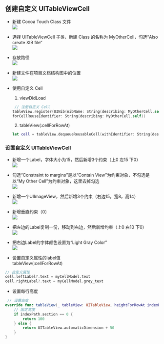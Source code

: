 
## 创建自定义 UITableViewCell
- 新建 Cocoa Touch Class 文件  
![](https://github.com/CoderDream/HeadLine/blob/master/02/0206/Snapshot/snap_02060101.png)

- 选择 UITableViewCell 子类，新建 Class 的名称为 MyOtherCell，勾选“Also create XIB file”    
![](https://github.com/CoderDream/HeadLine/blob/master/02/0206/Snapshot/snap_02060102.png) 

- 存放路径  
![](https://github.com/CoderDream/HeadLine/blob/master/02/0206/Snapshot/snap_02060103.png)  

- 新建文件在项目文档结构图中的位置  
![](https://github.com/CoderDream/HeadLine/blob/master/02/0206/Snapshot/snap_02060104.png)  

- 使用自定义 Cell  
	1. viewDidLoad  
	```swift
	 // 注册自定义 Cell
	tableView.register(UINib(nibName: String(describing: MyOtherCell.self), bundle: nil), 
	forCellReuseIdentifier: String(describing: MyOtherCell.self))
	```
	
	2. tableView(:cellForRowAt)  
	```swift
	let cell = tableView.dequeueReusableCell(withIdentifier: String(describing: MyOtherCell.self)) as! MyOtherCell
	```

### 设置自定义 UITableViewCell
- 新增一个Label，字体大小为15，然后新增3个约束（上0 左15 下0）   
![](https://github.com/CoderDream/HeadLine/blob/master/02/0206/Snapshot/snap_02060201.png)  

- 勾选“Constraint to margins”是以“Contain View”为约束对象，不勾选是以“My Other Cell”为约束对象，这里去掉勾选    
![](https://github.com/CoderDream/HeadLine/blob/master/02/0206/Snapshot/snap_02060202.png)  

- 新增一个UIImageView，然后新增3个约束（右边15，宽8，高14）  
![](https://github.com/CoderDream/HeadLine/blob/master/02/0206/Snapshot/snap_02060203.png)  

- 新增垂直约束（0）  
![](https://github.com/CoderDream/HeadLine/blob/master/02/0206/Snapshot/snap_02060204.png)  

- 把左边的Label复制一份，移动到右边，然后新增约束（上0 右10 下0）  
![](https://github.com/CoderDream/HeadLine/blob/master/02/0206/Snapshot/snap_02060205.png)  

- 把右边Label的字体颜色设置为“Light Gray Color”  
![](https://github.com/CoderDream/HeadLine/blob/master/02/0206/Snapshot/snap_02060206.png)  

- 设置自定义属性的label值  
tableView(:cellForRowAt)    
```swift
// 自定义属性
cell.leftLabel?.text = myCellModel.text
cell.rightLabel?.text = myCellModel.grey_text
```

- 设置每行高度
```swift
 // 设置高度
override func tableView(_ tableView: UITableView, heightForRowAt indexPath: IndexPath) -> CGFloat {
    // 固定高度
    if indexPath.section == 0 {
        return 100
    } else {
        return UITableView.automaticDimension + 50
    }
}
```